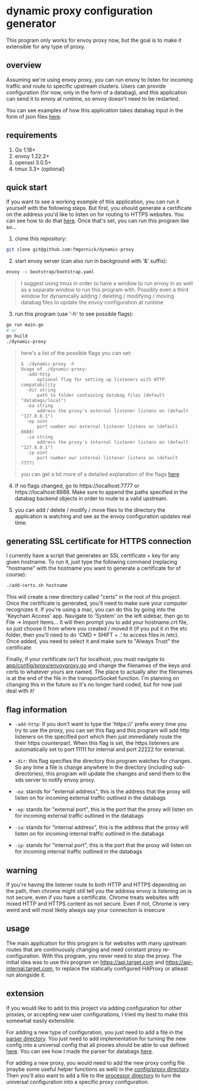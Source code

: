 # dynamic proxy configuration generator

This program only works for envoy proxy now, but the goal is to make it extensible for any type of proxy.


## overview

Assuming we're using envoy proxy, you can run envoy to listen for incoming traffic and route to specific upstream clusters.  Users can provide configuration (for now, only in the form of a databag), and this application can send it to envoy at runtime, so envoy doesn't need to be restarted.

You can see examples of how this application takes databag input in the form of json files [here](https://git.target.com/FletcherGornick/dynamic-proxy/tree/main/databags).

## requirements

1. Go 1.18+
2. envoy 1.22.2+
3. openssl 3.0.5+
4. tmux 3.3+ (optional)


## quick start

If you want to see a working example of this application, you can run it yourself with the following steps.  But first, you should generate a certificate on the address you'd like to listen on for routing to HTTPS websites.  You can see how to do that [here](#ssl).  Once that's set, you can run this program like so...

1. clone this repository:
```sh
git clone git@github.com:fmgornick/dynamic-proxy
```

2. start envoy server (can also run in background with \'&\' suffix):
```sh
envoy -c bootstrap/bootstrap.yaml
```
> I suggest using tmux in order to have a window to run envoy in as well as a separate window to run this program with.  Possibly even a third window for dynamically adding / deleting / modifying / moving databag files to update the envoy configuration at runtime

3. run this program (use \'-h\' to see possible flags):
```sh
go run main.go
# or
go build
./dynamic-proxy
```

> here's a list of the possible flags you can set:
> ```
> $ ./dynamic-proxy -h
> Usage of ./dynamic-proxy:
>   -add-http
>     	optional flag for setting up listeners with HTTP compatability
>   -dir string
>     	path to folder containing databag files (default "databags/local")
>   -ea string
>     	address the proxy's external listener listens on (default "127.0.0.1")
>   -ep uint
>     	port number our external listener listens on (default 8888)
>   -ia string
>     	address the proxy's internal listener listens on (default "127.0.0.1")
>   -ip uint
>     	port number our internal listener listens on (default 7777)
> ```
> you can get a bit more of a detailed explanation of the flags [here](#flags)


4.  If no flags changed, go to https://localhost:7777 or https://localhost:8888.  Make sure to append the paths specified in the databag backend objects in order to route to a valid upstream.

5. you can add / delete / modify / move files to the directory the application is watching and see as the envoy configuration updates real time.


## <a name="ssl"></a> generating SSL certificate for HTTPS connection
I currently have a script that generates an SSL certificate + key for any given hostname.  To run it, just type the following command (replacing "hostname" with the hostname you want to generate a certificate for of course):
```sh
./add-certs.sh hostname
```

This will create a new directory called "certs" in the root of this project.  Once the certificate is generated, you'll need to make sure your computer recognizes it.  If you're using a mac, you can do this by going into the 'Keychain Access' app.  Navigate to 'System' on the left sidebar, then go to File -> Import Items...  It will then prompt you to add your hostname.crt file, so just choose it from where you created / moved it (if you put it in the etc folder, then you'll need to do 'CMD + SHIFT + .' to access files in /etc).  Once added, you need to select it and make sure to "Always Trust" the certificate.

Finally, if your certificate isn't for localhost, you must navigate to [app/config/proxy/envoyproxy.go](https://github.com/fmgornick/dynamic-proxy/blob/main/app/config/proxy/envoyproxy.go) and change the filenames of the keys and certs to whatever yours are named.  The place to actually alter the filenames is at the end of the file in the transportSocket function.  I'm planning on changing this in the future so it's no longer hard coded, but for now just deal with it!

## <a name="flags"></a> flag information
- `-add-http`: if you don't want to type the 'https://' prefix every time you try to use the proxy, you can set this flag and this program will add http listeners on the specified port which then just immediately route the their https counterpart.  When this flag is set, the https listeners are automatically set to port 11111 for internal and port 22222 for external.

- `-dir`: this flag specifies the directory this program watches for changes.  So any time a file is change anywhere in the directory (including sub-directories), this program will update the changes and send them to the xds server to notify envoy proxy.

- `-ea`: stands for "external address", this is the address that the proxy will listen on for incoming external traffic outlined in the databags

- `-ep`: stands for "external port", this is the port that the proxy will listen on for incoming external traffic outlined in the databags

- `-ia`: stands for "internal address", this is the address that the proxy will listen on for incoming internal traffic outlined in the databags

- `-ip`: stands for "internal port", this is the port that the proxy will listen on for incoming internal traffic outlined in the databags

## warning
If you're having the listener route to both HTTP and HTTPS depending on the path, then chrome might still tell you the address envoy is listening on is not secure, even if you have a certificate.  Chrome treats websites with mixed HTTP and HTTPS content as not secure.  Even if not, Chrome is very weird and will most likely always say your connection is insecure

## usage
The main application for this program is for websites with many upstream routes that are continuously changing and need constant proxy re-configuration.  With this program, you never need to stop the proxy.  The initial idea was to use this program on https://api.target.com and https://api-internal.target.com, to replace the statically configured HAProxy or atleast run alongside it.


## extension
If you would like to add to this project via adding configuration for other proxies, or accepting new user configurations, I tried my best to make this somewhat easily extensible.

For adding a new type of configuration, you just need to add a file in the [parser directory](https://git.target.com/FletcherGornick/dynamic-proxy/tree/main/utils/parser).  You just need to add implementation for turning the new config into a universal config that all proxies should be able to use defined [here](https://git.target.com/FletcherGornick/dynamic-proxy/blob/main/utils/config/universal/config.go).  You can see how I made the parser for databags [here](https://git.target.com/FletcherGornick/dynamic-proxy/blob/main/utils/parser/databag.go).

For adding a new proxy, you would need to add the new proxy config file (maybe some useful helper functions as well) in the [config/proxy directory](https://git.target.com/FletcherGornick/dynamic-proxy/tree/main/utils/config/proxy).  Then you'll also want to add a file to the [processor directory](https://git.target.com/FletcherGornick/dynamic-proxy/tree/main/utils/processor) to turn the universal configuration into a specific proxy configuration.

